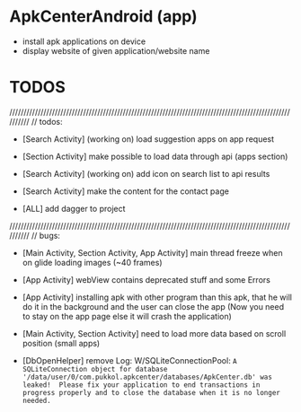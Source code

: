 # ApkCenterAndroid (app)
- install apk applications on device
- display website of given application/website name

# TODOS
//////////////////////////////////////////////////////////////////////////////////////////////////////////
// todos:
- [Search Activity]
    (working on) load suggestion apps on app request

- [Section Activity]
    make possible to load data through api (apps section)

- [Search Activity]
    (working on) add icon on search list to api results

- [Search Activity]
    make the content for the contact page

- [ALL]
    add dagger to project

//////////////////////////////////////////////////////////////////////////////////////////////////////////
// bugs:

- [Main Activity, Section Activity, App Activity]
    main thread freeze when on glide loading images (~40 frames)

- [App Activity]
    webView contains deprecated stuff and some Errors

- [App Activity]
    installing apk with other program than this apk,
    that he will do it in the background and the user can close the app
    (Now you need to stay on the app page else it will crash the application)

- [Main Activity, Section Activity]
    need to load more data based on scroll position (small apps)

- [DbOpenHelper]
    remove Log: W/SQLiteConnectionPool:
        `A SQLiteConnection object for database '/data/user/0/com.pukkol.apkcenter/databases/ApkCenter.db' was leaked!  Please fix your application to end transactions in progress properly and to close the database when it is no longer needed.`


